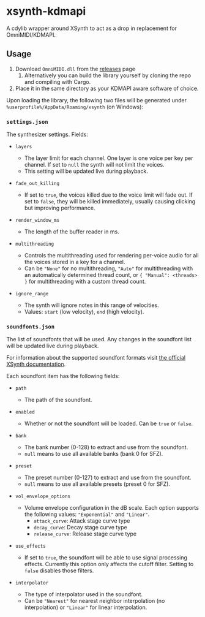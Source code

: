 # xsynth-kdmapi
A cdylib wrapper around XSynth to act as a drop in replacement for OmniMIDI/KDMAPI.

## Usage
1) Download `OmniMIDI.dll` from the [releases](https://github.com/BlackMIDIDevs/xsynth/releases) page
    1) Alternatively you can build the library yourself by cloning the repo and compiling with Cargo.
2) Place it in the same directory as your KDMAPI aware software of choice.

Upon loading the library, the following two files will be generated under `%userprofile%/AppData/Roaming/xsynth` (on Windows):

### `settings.json`
The synthesizer settings. Fields:
- `layers`
    
    - The layer limit for each channel. One layer is one voice per key per channel. If set to `null` the synth will not limit the voices.
    - This setting will be updated live during playback.

- `fade_out_killing`

    - If set to `true`, the voices killed due to the voice limit will fade out. If set to `false`, they will be killed immediately, usually causing clicking but improving performance.

- `render_window_ms`

    - The length of the buffer reader in ms.

- `multithreading`

    - Controls the multithreading used for rendering per-voice audio for all the voices stored in a key for a channel.
    - Can be `"None"` for no multithreading, `"Auto"` for multithreading with an automatically determined thread count, or `{ "Manual": <threads> }` for multithreading with a custom thread count.

- `ignore_range`

    - The synth will ignore notes in this range of velocities.
    - Values: `start` (low velocity), `end` (high velocity).

### `soundfonts.json`
The list of soundfonts that will be used. Any changes in the soundfont list will be updated live during playback.

For information about the supported soundfont formats visit [the official XSynth documentation](https://docs.rs/xsynth-core/latest/xsynth_core/soundfont/struct.SampleSoundfont.html).

Each soundfont item has the following fields:

- `path`

    - The path of the soundfont.

- `enabled`

    - Whether or not the soundfont will be loaded. Can be `true` or `false`.

- `bank`

    - The bank number (0-128) to extract and use from the soundfont.
    - `null` means to use all available banks (bank 0 for SFZ).

- `preset`

    - The preset number (0-127) to extract and use from the soundfont.
    - `null` means to use all available presets (preset 0 for SFZ).

- `vol_envelope_options`

    - Volume envelope configuration in the dB scale. Each option supports the following values: `"Exponential"` and `"Linear"`.
        - `attack_curve`: Attack stage curve type
        - `decay_curve`: Decay stage curve type
        - `release_curve`: Release stage curve type

- `use_effects`

    - If set to `true`, the soundfont will be able to use signal processing effects. Currently this option only affects the cutoff filter. Setting to `false` disables those filters.

- `interpolator`

    - The type of interpolator used in the soundfont.
    - Can be `"Nearest"` for nearest neighbor interpolation (no interpolation) or `"Linear"` for linear interpolation.